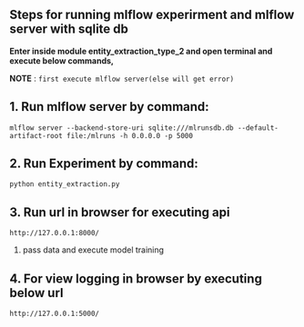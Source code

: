## **Steps for running mlflow experirment and mlflow server with sqlite db**

**Enter inside module entity_extraction_type_2 and open terminal and execute below commands,**

**NOTE** : `first execute mlflow server(else will get error)`

## 1. Run mlflow server by command:

```
mlflow server --backend-store-uri sqlite:///mlrunsdb.db --default-artifact-root file:/mlruns -h 0.0.0.0 -p 5000
```

## 2. Run Experiment by command:
```
python entity_extraction.py
```
## 3. Run url in browser for executing api
```
http://127.0.0.1:8000/
```
1. pass data and execute model training 

## 4. For view logging in browser  by executing below url
```
http://127.0.0.1:5000/
```
